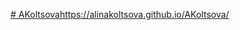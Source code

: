 [# AKoltsova](https://alinakoltsova.github.io/AKoltsova/)https://alinakoltsova.github.io/AKoltsova/
